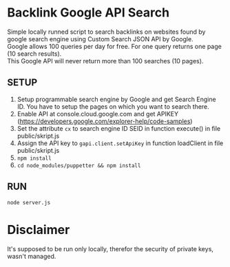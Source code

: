 # Backlink Google API Search
Simple locally runned script to search backlinks on websites found by google search engine using Custom Search JSON API by Google.<br/>
Google allows 100 queries per day for free. For one query returns one page (10 search results). <br/>
This Google API will never return more than 100 searches (10 pages).
## SETUP 
1. Setup programmable search engine by Google and get Search Engine ID. You have to setup the pages on which you want to search there.
2. Enable API at console.cloud.google.com and get APIKEY (https://developers.google.com/explorer-help/code-samples)
3. Set the attribute `cx` to search engine ID SEID in function execute() in file  public/skript.js
4. Assign the API key to `gapi.client.setApiKey` in function loadClient in file public/skript.js
5. `npm install`
6. `cd node_modules/puppetter && npm install`

## RUN
`node server.js`

# Disclaimer
It's supposed to be run only locally, therefor the security of private keys, wasn't managed. 
